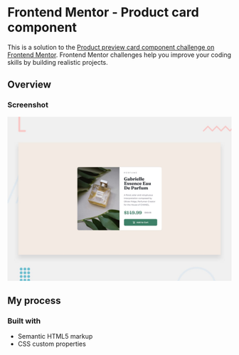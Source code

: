 # Frontend Mentor - Product card component

This is a solution to the [Product preview card component challenge on Frontend Mentor](https://www.frontendmentor.io/challenges/product-preview-card-component-GO7UmttRfa). Frontend Mentor challenges help you improve your coding skills by building realistic projects.


## Overview

### Screenshot

![](./design/desktop-preview.jpg)

## My process

### Built with

- Semantic HTML5 markup
- CSS custom properties
